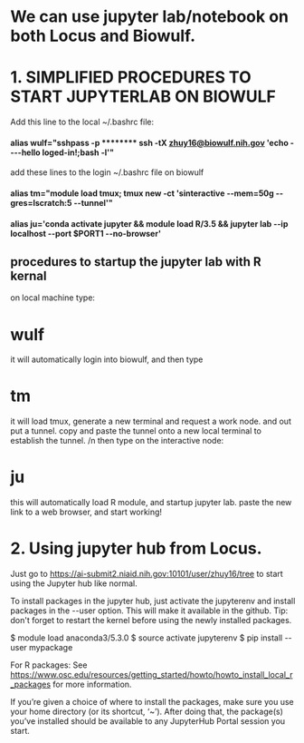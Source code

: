 # We can use jupyter lab/notebook on both Locus and Biowulf. 

# 1. SIMPLIFIED PROCEDURES TO START JUPYTERLAB ON BIOWULF 
Add this line to the local ~/.bashrc file:
#### alias wulf="sshpass -p ******** ssh -tX zhuy16@biowulf.nih.gov 'echo ----hello loged-in!;bash -l'"
add these lines to the login ~/.bashrc file on biowulf
#### alias tm="module load tmux; tmux new -ct 'sinteractive --mem=50g --gres=lscratch:5 --tunnel'"
#### alias ju='conda activate jupyter && module load R/3.5 && jupyter lab --ip localhost --port $PORT1 --no-browser'

## procedures to startup the jupyter lab with R kernal
on local machine type:
# wulf
it will automatically login into biowulf, and then type 
# tm
 it will load tmux, generate a new terminal and request a work node. and out put a tunnel. 
 copy and paste the tunnel onto a new local terminal to establish the tunnel. /n
 then type on the interactive node: 
# ju

 this will automatically load R module, and startup jupyter lab. 
 paste the new link to a web browser, and start working!


# 2. Using jupyter hub from Locus. 

Just go to https://ai-submit2.niaid.nih.gov:10101/user/zhuy16/tree to start using the Jupyter hub like normal. 

To install packages in the jupyter hub, just activate the jupyterenv and install packages in the --user option. This will make it available in the github. 
Tip: don't forget to restart the kernel before using the newly installed packages.

 
$ module load anaconda3/5.3.0
$ source activate jupyterenv
$ pip install --user mypackage

For R packages:
See https://www.osc.edu/resources/getting_started/howto/howto_install_local_r_packages for more information.
 
If you’re given a choice of where to install the packages, make sure you use your home directory (or its shortcut, ‘~’).
After doing that, the package(s) you’ve installed should be available to any JupyterHub Portal session you start.

